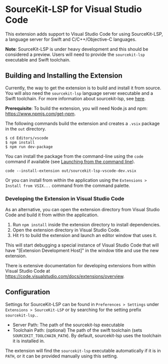 # SourceKit-LSP for Visual Studio Code

This extension adds support to Visual Studio Code for using SourceKit-LSP, a
language server for Swift and C/C++/Objective-C languages.

**Note**: SourceKit-LSP is under heavy development and this should be considered
a preview. Users will need to provide the `sourcekit-lsp` executable
and Swift toolchain.

## Building and Installing the Extension

Currently, the way to get the extension is to build and install it from source.
You will also need the `sourcekit-lsp` language server executable and a Swift
toolchain. For more information about sourcekit-lsp, see [here](https://github.com/apple/sourcekit-lsp).

**Prerequisite**: To build the extension, you will need Node.js and npm: https://www.npmjs.com/get-npm.

The following commands build the extension and creates a `.vsix` package in the `out` directory.

```
$ cd Editors/vscode
$ npm install
$ npm run dev-package
```

You can install the package from the command-line using the `code` command if available (see [Launching from the command line](https://code.visualstudio.com/docs/setup/mac#_launching-from-the-command-line)).

```
code --install-extension out/sourcekit-lsp-vscode-dev.vsix
```

Or you can install from within the application using the `Extensions > Install from VSIX...` command from the command palette.

### Developing the Extension in Visual Studio Code

As an alternative, you can open the extension directory from Visual Studio Code and build it from within the application.

1. Run `npm install` inside the extension directory to install dependencies.
2. Open the extension directory in Visual Studio Code.
3. Hit `F5` to build the extension and launch an editor window that uses it.

This will start debugging a special instance of Visual Studio Code that will have "[Extension Development Host]" in the window title and use the new extension.

There is extensive documentation for developing extensions from within Visual Studio Code at https://code.visualstudio.com/docs/extensions/overview.

## Configuration

Settings for SourceKit-LSP can be found in `Preferences > Settings` under
`Extensions > SourceKit-LSP` or by searching for the setting prefix
`sourcekit-lsp.`.

* Server Path: The path of the sourcekit-lsp executable
* Toolchain Path: (optional) The path of the swift toolchain (sets `SOURCEKIT_TOOLCHAIN_PATH`). By default, sourcekit-lsp uses the toolchain it is installed in.

The extension will find the `sourcekit-lsp` executable automatically if it is in
`PATH`, or it can be provided manually using this setting.
